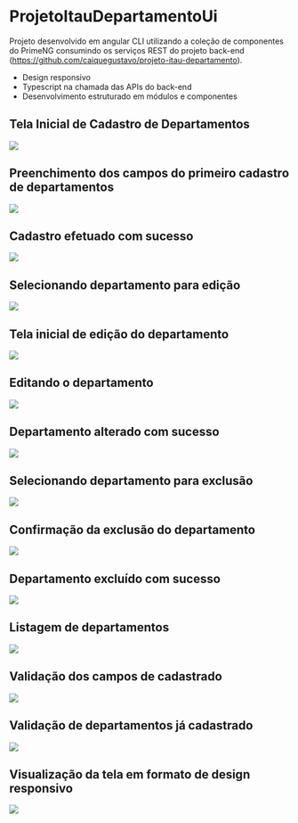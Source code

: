 # ProjetoItauDepartamentoUi

Projeto desenvolvido em angular CLI utilizando a coleção de componentes do PrimeNG consumindo os serviços REST do projeto back-end (https://github.com/caiquegustavo/projeto-itau-departamento).
* Design responsivo
* Typescript na chamada das APIs do back-end
* Desenvolvimento estruturado em módulos e componentes

## Tela Inicial de Cadastro de Departamentos
![](scr/img/inicial.png)

## Preenchimento dos campos do primeiro cadastro de departamentos
![](scr/img/cad.png)

## Cadastro efetuado com sucesso
![](scr/img/cad-sucess.png)

## Selecionando departamento para edição
![](scr/img/edi.png)

## Tela inicial de edição do departamento
![](scr/img/edi-tela.png)

## Editando o departamento
![](scr/img/edi-alterado.png)

## Departamento alterado com sucesso
![](scr/img/edi-sucess.png)

## Selecionando departamento para exclusão
![](scr/img/del.png)

## Confirmação da exclusão do departamento
![](scr/img/del-confirm.png)

## Departamento excluído com sucesso
![](scr/img/del-sucess.png)

## Listagem de departamentos
![](scr/img/listagem.png)

## Validação dos campos de cadastrado
![](scr/img/validacao.png)

## Validação de departamentos já cadastrado
![](scr/img/validacao-dep.png)

## Visualização da tela em formato de design responsivo
![](scr/img/responsive.png)